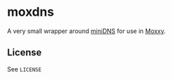 # moxdns

A very small wrapper around [miniDNS](https://github.com/MiniDNS/minidns) for use in
[Moxxy](https://github.com/PapaTutuWawa/moxxyv2).

## License

See `LICENSE`
